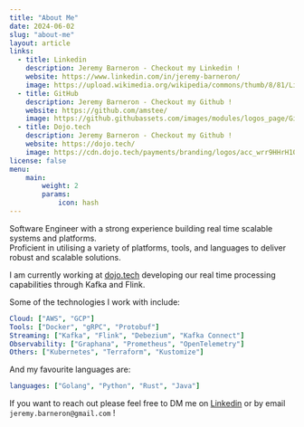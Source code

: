 ```yaml
---
title: "About Me"
date: 2024-06-02
slug: "about-me"
layout: article
links:
  - title: Linkedin
    description: Jeremy Barneron - Checkout my Linkedin !
    website: https://www.linkedin.com/in/jeremy-barneron/
    image: https://upload.wikimedia.org/wikipedia/commons/thumb/8/81/LinkedIn_icon.svg/2048px-LinkedIn_icon.svg.png
  - title: GitHub
    description: Jeremy Barneron - Checkout my Github !
    website: https://github.com/amstee/
    image: https://github.githubassets.com/images/modules/logos_page/GitHub-Mark.png
  - title: Dojo.tech
    description: Jeremy Barneron - Checkout my Github !
    website: https://dojo.tech/
    image: https://cdn.dojo.tech/payments/branding/logos/acc_wrr9HHrH10KHXtVxfWNPHw/file_y-_CuT9RLkKK2vvvLaGeUw/90395f2a-029e-4f23-afdb-258bdbb1002b.png
license: false
menu:
    main:
        weight: 2
        params: 
            icon: hash
---
```



Software Engineer with a strong experience building real time scalable systems and platforms.<br/>
Proficient in utilising a variety of platforms, tools, and languages to deliver robust and scalable solutions.

I am currently working at [dojo.tech](https://dojo.tech/) developing our real time processing capabilities through Kafka and Flink.

Some of the technologies I work with include:
```yaml
Cloud: ["AWS", "GCP"]
Tools: ["Docker", "gRPC", "Protobuf"]
Streaming: ["Kafka", "Flink", "Debezium", "Kafka Connect"]
Observability: ["Graphana", "Prometheus", "OpenTelemetry"]
Others: ["Kubernetes", "Terraform", "Kustomize"]
```

And my favourite languages are:
```yaml
languages: ["Golang", "Python", "Rust", "Java"]
```

If you want to reach out please feel free to DM me on [Linkedin](https://www.linkedin.com/in/jeremy-barneron/) or by email `jeremy.barneron@gmail.com` !
